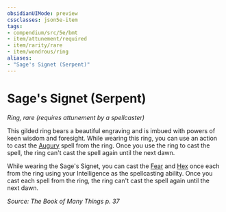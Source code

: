 ```yaml
---
obsidianUIMode: preview
cssclasses: json5e-item
tags:
- compendium/src/5e/bmt
- item/attunement/required
- item/rarity/rare
- item/wondrous/ring
aliases: 
- "Sage's Signet (Serpent)"
---
```

# Sage's Signet (Serpent)
*Ring, rare (requires attunement by a spellcaster)*  


This gilded ring bears a beautiful engraving and is imbued with powers of keen wisdom and foresight. While wearing this ring, you can use an action to cast the [Augury](/Systems/5e/spells/augury.md) spell from the ring. Once you use the ring to cast the spell, the ring can't cast the spell again until the next dawn.

While wearing the Sage's Signet, you can cast the [Fear](/Systems/5e/spells/fear.md) and [Hex](/Systems/5e/spells/hex.md) once each from the ring using your Intelligence as the spellcasting ability. Once you cast each spell from the ring, the ring can't cast the spell again until the next dawn.

*Source: The Book of Many Things p. 37*